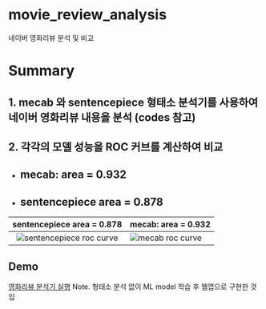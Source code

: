 # movie_review_analysis
네이버 영화리뷰 분석 및 비교 


# Summary

## 1. mecab 와 sentencepiece 형태소 분석기를 사용하여 네이버 영화리뷰 내용을 분석 (codes 참고)

## 2. 각각의 모델 성능을 ROC 커브를 계산하여 비교
- ## mecab: area = 0.932
- ## sentencepiece area = 0.878

|sentencepiece area = 0.878 |mecab: area = 0.932|
| :------: | ------ |
| ![sentencepiece roc curve](https://user-images.githubusercontent.com/77907363/150270067-43da8330-16ed-44a7-aeea-0401c05b19a6.png) | ![mecab roc curve](https://user-images.githubusercontent.com/77907363/150269986-d9e434cc-1b82-4db8-baa4-93fbbe334e18.png) |

## Demo 

[영화리뷰 분석기 실행](https://mdkong.pythonanywhere.com/ "movie review classifier")
Note. 
형태소 분석 없이 ML model 학습 후 웹앱으로 구현한 것임
